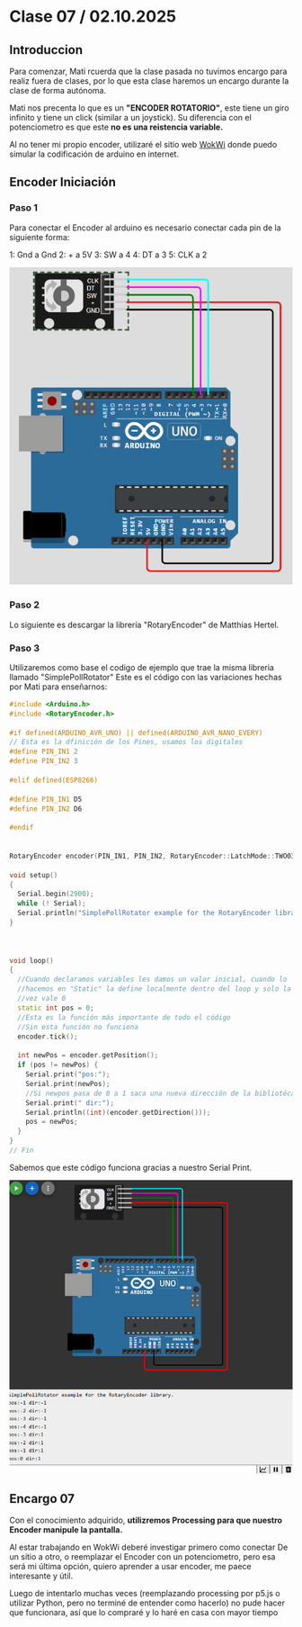 # Clase 07 / 02.10.2025

## Introduccion

Para comenzar, Mati rcuerda que la clase pasada no tuvimos encargo para realiz fuera de clases, por lo que esta clase haremos un encargo durante la clase de forma autónoma.

Mati nos precenta lo que es un **"ENCODER ROTATORIO"**, este tiene un giro infinito y tiene un click (similar a un joystick). Su diferencia con el potenciometro es que este **no es una reistencia variable.**

Al no tener mi propio encoder, utilizaré el sitio web [WokWi](https://wokwi.com/projects/new/arduino-uno) donde puedo simular la codificación de arduino en internet.

## Encoder Iniciación

### Paso 1

Para conectar el Encoder al arduino es necesario conectar cada pin de la siguiente forma:

1: Gnd a Gnd    2: + a 5V   3: SW a 4   4: DT a 3   5: CLK a 2

![ConectarEncoder](ImagenesClase07/Encoder1.png)

### Paso 2

Lo siguiente es descargar la librería "RotaryEncoder" de Matthias Hertel.

### Paso 3

Utilizaremos como base el codigo de ejemplo que trae la misma libreria llamado "SimplePollRotator"
Este es el código con las variaciones hechas por Mati para enseñarnos:

```cpp
#include <Arduino.h>
#include <RotaryEncoder.h>

#if defined(ARDUINO_AVR_UNO) || defined(ARDUINO_AVR_NANO_EVERY)
// Esta es la dfinición de los Pines, usamos los digitales
#define PIN_IN1 2
#define PIN_IN2 3

#elif defined(ESP8266)

#define PIN_IN1 D5
#define PIN_IN2 D6

#endif


RotaryEncoder encoder(PIN_IN1, PIN_IN2, RotaryEncoder::LatchMode::TWO03);

void setup()
{
  Serial.begin(2900);
  while (! Serial);
  Serial.println("SimplePollRotator example for the RotaryEncoder library.");
} 



void loop()
{
  //Cuando declaramos variables les damos un valor inicial, cuando lo 
  //hacemos en "Static" la define localmente dentro del loop y solo la primera
  //vez vale 0
  static int pos = 0;
  //Esta es la función más importante de todo el código
  //Sin esta función no funciona
  encoder.tick();

  int newPos = encoder.getPosition();
  if (pos != newPos) {
    Serial.print("pos:");
    Serial.print(newPos);
    //Si newpos pasa de 0 a 1 saca una nueva dirección de la bibliotéca
    Serial.print(" dir:");
    Serial.println((int)(encoder.getDirection()));
    pos = newPos;
  } 
} 
// Fin
```
Sabemos que este código funciona gracias a nuestro Serial Print.

![EncoderFuncionandoSerialPrint](ImagenesClase07/Encoder2.png)



## Encargo 07

Con el conocimiento adquirido, **utilizremos Processing para que nuestro Encoder manipule la pantalla.**

Al estar trabajando en WokWi deberé investigar primero como conectar De un sitio a otro, o reemplazar el Encoder con un potenciometro, pero esa será mi última opción, quiero aprender a usar encoder, me paece interesante y útil.

Luego de intentarlo muchas veces (reemplazando processing por p5.js o utilizar Python, pero no terminé de entender como hacerlo) no pude hacer que funcionara, así que lo compraré y lo haré en casa con mayor tiempo

